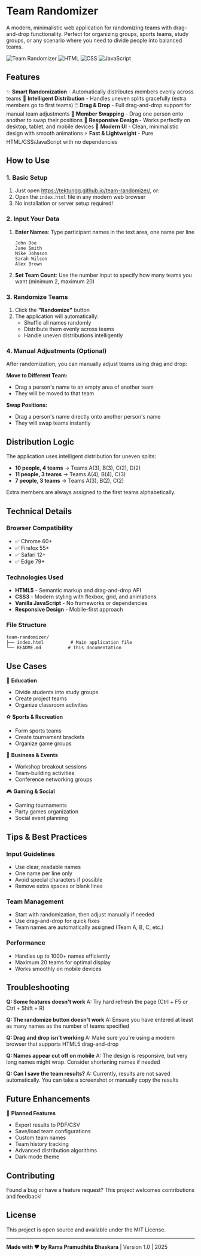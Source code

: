 # Team Randomizer

A modern, minimalistic web application for randomizing teams with drag-and-drop functionality. Perfect for organizing groups, sports teams, study groups, or any scenario where you need to divide people into balanced teams.

![Team Randomizer](https://img.shields.io/badge/Version-1.0-blue) ![HTML](https://img.shields.io/badge/HTML-5-orange) ![CSS](https://img.shields.io/badge/CSS-3-blue) ![JavaScript](https://img.shields.io/badge/JavaScript-ES6-yellow)

## Features

✨ **Smart Randomization** - Automatically distributes members evenly across teams
🎯 **Intelligent Distribution** - Handles uneven splits gracefully (extra members go to first teams)
🖱️ **Drag & Drop** - Full drag-and-drop support for manual team adjustments
🔄 **Member Swapping** - Drag one person onto another to swap their positions
📱 **Responsive Design** - Works perfectly on desktop, tablet, and mobile devices
🎨 **Modern UI** - Clean, minimalistic design with smooth animations
⚡ **Fast & Lightweight** - Pure HTML/CSS/JavaScript with no dependencies

## How to Use

### 1. Basic Setup
1. Just open https://tektungg.github.io/team-randomizer/, or:
2. Open the `index.html` file in any modern web browser
3. No installation or server setup required!

### 2. Input Your Data
1. **Enter Names**: Type participant names in the text area, one name per line
   ```
   John Doe
   Jane Smith
   Mike Johnson
   Sarah Wilson
   Alex Brown
   ```

2. **Set Team Count**: Use the number input to specify how many teams you want (minimum 2, maximum 20)

### 3. Randomize Teams
1. Click the **"Randomize"** button
2. The application will automatically:
   - Shuffle all names randomly
   - Distribute them evenly across teams
   - Handle uneven distributions intelligently

### 4. Manual Adjustments (Optional)
After randomization, you can manually adjust teams using drag and drop:

**Move to Different Team:**
- Drag a person's name to an empty area of another team
- They will be moved to that team

**Swap Positions:**
- Drag a person's name directly onto another person's name
- They will swap teams instantly

## Distribution Logic

The application uses intelligent distribution for uneven splits:

- **10 people, 4 teams** → Teams A(3), B(3), C(2), D(2)
- **11 people, 3 teams** → Teams A(4), B(4), C(3)
- **7 people, 3 teams** → Teams A(3), B(2), C(2)

Extra members are always assigned to the first teams alphabetically.

## Technical Details

### Browser Compatibility
- ✅ Chrome 60+
- ✅ Firefox 55+
- ✅ Safari 12+
- ✅ Edge 79+

### Technologies Used
- **HTML5** - Semantic markup and drag-and-drop API
- **CSS3** - Modern styling with flexbox, grid, and animations
- **Vanilla JavaScript** - No frameworks or dependencies
- **Responsive Design** - Mobile-first approach

### File Structure
```
team-randomizer/
├── index.html          # Main application file
└── README.md          # This documentation
```

## Use Cases

🏫 **Education**
- Divide students into study groups
- Create project teams
- Organize classroom activities

⚽ **Sports & Recreation**
- Form sports teams
- Create tournament brackets
- Organize game groups

💼 **Business & Events**
- Workshop breakout sessions
- Team-building activities
- Conference networking groups

🎮 **Gaming & Social**
- Gaming tournaments
- Party games organization
- Social event planning

## Tips & Best Practices

### Input Guidelines
- Use clear, readable names
- One name per line only
- Avoid special characters if possible
- Remove extra spaces or blank lines

### Team Management
- Start with randomization, then adjust manually if needed
- Use drag-and-drop for quick fixes
- Team names are automatically assigned (Team A, B, C, etc.)

### Performance
- Handles up to 1000+ names efficiently
- Maximum 20 teams for optimal display
- Works smoothly on mobile devices

## Troubleshooting

**Q: Some features doesn't work**
A: Try hard refresh the page (Ctrl + F5 or Ctrl + Shift + R)

**Q: The randomize button doesn't work**
A: Ensure you have entered at least as many names as the number of teams specified

**Q: Drag and drop isn't working**
A: Make sure you're using a modern browser that supports HTML5 drag-and-drop

**Q: Names appear cut off on mobile**
A: The design is responsive, but very long names might wrap. Consider shortening names if needed

**Q: Can I save the team results?**
A: Currently, results are not saved automatically. You can take a screenshot or manually copy the results

## Future Enhancements

🔮 **Planned Features**
- Export results to PDF/CSV
- Save/load team configurations
- Custom team names
- Team history tracking
- Advanced distribution algorithms
- Dark mode theme

## Contributing

Found a bug or have a feature request? This project welcomes contributions and feedback!

## License

This project is open source and available under the MIT License.

---

**Made with ♥ by Rama Pramudhita Bhaskara** | Version 1.0 | 2025
